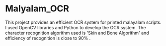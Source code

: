 # Malyalam_OCR
This project provides an efficient OCR system for printed malayalam scripts. I used OpenCV libraries and Python to develop the OCR system. The character recognition algorithm used is 'Skin and Bone Algorithm' and efficiency of recognition is close to 90% .  
